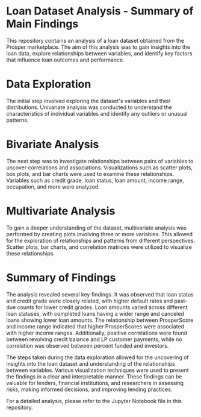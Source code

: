 # Loan Dataset Analysis - Summary of Main Findings
This repository contains an analysis of a loan dataset obtained from the Prosper marketplace. The aim of this analysis was to gain insights into the loan data, explore relationships between variables, and identify key factors that influence loan outcomes and performance.

# Data Exploration
The initial step involved exploring the dataset's variables and their distributions. Univariate analysis was conducted to understand the characteristics of individual variables and identify any outliers or unusual patterns.

# Bivariate Analysis
The next step was to investigate relationships between pairs of variables to uncover correlations and associations. Visualizations such as scatter plots, box plots, and bar charts were used to examine these relationships. Variables such as credit grade, loan status, loan amount, income range, occupation, and more were analyzed.

# Multivariate Analysis
To gain a deeper understanding of the dataset, multivariate analysis was performed by creating plots involving three or more variables. This allowed for the exploration of relationships and patterns from different perspectives. Scatter plots, bar charts, and correlation matrices were utilized to visualize these relationships.

# Summary of Findings
The analysis revealed several key findings. It was observed that loan status and credit grade were closely related, with higher default rates and past-due counts for lower credit grades. Loan amounts varied across different loan statuses, with completed loans having a wider range and canceled loans showing lower loan amounts. The relationship between ProsperScore and income range indicated that higher ProsperScores were associated with higher income ranges. Additionally, positive correlations were found between revolving credit balance and LP customer payments, while no correlation was observed between percent funded and investors.

The steps taken during the data exploration allowed for the uncovering of insights into the loan dataset and understanding of the relationships between variables. Various visualization techniques were used to present the findings in a clear and interpretable manner. These findings can be valuable for lenders, financial institutions, and researchers in assessing risks, making informed decisions, and improving lending practices.

For a detailed analysis, please refer to the Jupyter Notebook file in this repository.




